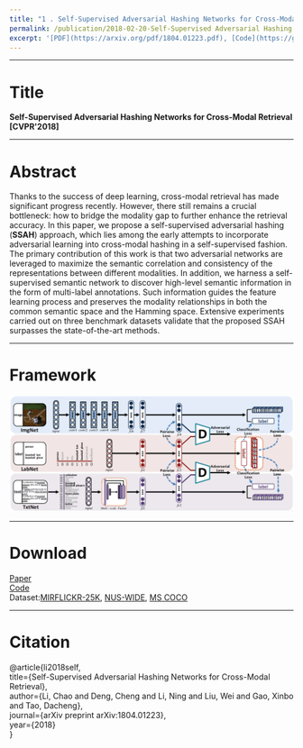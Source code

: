 ```yaml
---
title: "1 . Self-Supervised Adversarial Hashing Networks for Cross-Modal Retrieval [CVPR'18]"
permalink: /publication/2018-02-20-Self-Supervised Adversarial Hashing Networks for Cross-Modal Retrieval
excerpt: '[PDF](https://arxiv.org/pdf/1804.01223.pdf), [Code](https://github.com/ChaoLi1991/ChaoLi1991.github.io/tree/master/files/SSAH), [Project](/publication/2018-02-20-Self-Supervised Adversarial Hashing Networks for Cross-Modal Retrieval)'
---
```


---
# Title
__Self-Supervised Adversarial Hashing Networks for Cross-Modal Retrieval [CVPR'2018]__  

---
# Abstract
Thanks to the success of deep learning, cross-modal retrieval has made significant progress recently. However, there still remains a crucial bottleneck: how to bridge the modality gap to further enhance the retrieval accuracy. In this paper, we propose a self-supervised adversarial hashing (__SSAH__) approach, which lies among the early attempts to incorporate adversarial learning into cross-modal hashing in a self-supervised fashion. The primary contribution of this work is that two adversarial networks are leveraged to maximize the semantic correlation and consistency of the representations between different modalities. In addition, we harness a self-supervised semantic network to discover high-level semantic information in the form of multi-label annotations. Such information guides the feature learning process and preserves the modality relationships in both the common semantic space and the Hamming space. Extensive experiments carried out on three benchmark datasets validate that the proposed SSAH surpasses the state-of-the-art methods.

---
# Framework
![image](https://github.com/ChaoLi1991/ChaoLi1991.github.io/blob/master/files/SSAH/SSAH.png)

---
# Download
[Paper](https://arxiv.org/pdf/1804.01223.pdf)  
[Code](https://github.com/ChaoLi1991/ChaoLi1991.github.io/tree/master/files/SSAH)  
Dataset:[MIRFLICKR-25K](http://press.liacs.nl/mirflickr/), [NUS-WIDE](http://lms.comp.nus.edu.sg/research/NUS-WIDE.htm), [MS COCO](http://cocodataset.org/#download)

---
# Citation
@article{li2018self,  
  title={Self-Supervised Adversarial Hashing Networks for Cross-Modal Retrieval},  
  author={Li, Chao and Deng, Cheng and Li, Ning and Liu, Wei and Gao, Xinbo and Tao, Dacheng},  
  journal={arXiv preprint arXiv:1804.01223},  
  year={2018}  
}
